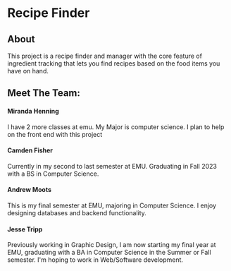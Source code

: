 # Recipe Finder
## About
This project is a recipe finder and manager with the core feature of ingredient tracking that lets you find recipes based on the food items you have on hand.

## Meet The Team:
#### Miranda Henning

I have 2 more classes at emu. My Major is computer science. I plan to help on the front end with this project

#### Camden Fisher
Currently in my second to last semester at EMU. Graduating in Fall 2023 with a BS in Computer Science.

#### Andrew Moots
This is my final semester at EMU, majoring in Computer Science. I enjoy designing databases and backend functionality.

#### Jesse Tripp
Previously working in Graphic Design, I am now starting my final year at EMU, graduating with a BA in Computer Science in the Summer or Fall semester. I'm hoping to work in Web/Software development.  
